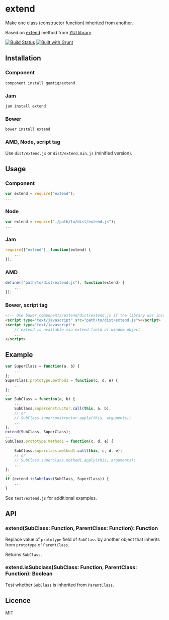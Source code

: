 # extend

Make one class (constructor function) inherited from another.

Based on [extend](http://yuilibrary.com/yui/docs/api/classes/YUI.html#method_extend) method from [YUI library](http://yuilibrary.com).

[![Build Status](https://travis-ci.org/gamtiq/extend.png)](https://travis-ci.org/gamtiq/extend)
[![Built with Grunt](https://cdn.gruntjs.com/builtwith.png)](http://gruntjs.com/)

## Installation

### Component

    component install gamtiq/extend

### Jam

    jam install extend

### Bower

    bower install extend

### AMD, Node, script tag

Use `dist/extend.js` or `dist/extend.min.js` (minified version).

## Usage

### Component

```js
var extend = require("extend");
...
```

### Node

```js
var extend = require("./path/to/dist/extend.js");
...
```

### Jam

```js
require(["extend"], function(extend) {
    ...
});
```

### AMD

```js
define(["path/to/dist/extend.js"], function(extend) {
    ...
});
```

### Bower, script tag

```html
<!-- Use bower_components/extend/dist/extend.js if the library was installed via Bower -->
<script type="text/javascript" src="path/to/dist/extend.js"></script>
<script type="text/javascript">
    // extend is available via extend field of window object
    ...
</script>
```

## Example

```js
var SuperClass = function(a, b) {
    ...
};
SuperClass.prototype.method1 = function(c, d, e) {
    ...
};
...
var SubClass = function(a, b) {
    ...
    SubClass.superconstructor.call(this, a, b);
    // or
    // SubClass.superconstructor.apply(this, arguments);
    ...
};
extend(SubClass, SuperClass);
...
SubClass.prototype.method1 = function(c, d, e) {
    ...
    SubClass.superclass.method1.call(this, c, d, e);
    // or
    // SubClass.superclass.method1.apply(this, arguments);
    ...
};
...
if (extend.isSubclass(SubClass, SuperClass)) {
    ...
}
```

See `test/extend.js` for additional examples.

## API

### extend(SubClass: Function, ParentClass: Function): Function

Replace value of `prototype` field of `SubClass` by another object that inherits from `prototype` of `ParentClass`.

Returns `SubClass`.

### extend.isSubclass(SubClass: Function, ParentClass: Function): Boolean

Test whether `SubClass` is inherited from `ParentClass`.

## Licence

MIT
